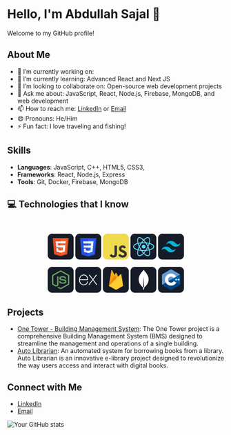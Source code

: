 # Hello, I'm Abdullah Sajal 👋

Welcome to my GitHub profile!

## About Me

- 🔭 I’m currently working on:
- 🌱 I’m currently learning: Advanced React and Next JS
- 👯 I’m looking to collaborate on: Open-source web development projects
- 💬 Ask me about: JavaScript, React, Node.js, Firebase, MongoDB, and web development
- 📫 How to reach me: [LinkedIn](https://www.linkedin.com/in/maa-sajal) or [Email](mailto:maas.sajal@gmail.com)
- 😄 Pronouns: He/Him
- ⚡ Fun fact: I love traveling and fishing!

## Skills

- **Languages**: JavaScript, C++, HTML5, CSS3,
- **Frameworks**: React, Node.js, Express
- **Tools**: Git, Docker, Firebase, MongoDB

## :computer: Technologies that I know

<br>
<p align="center">
<img src="/images/icons/HTML.png" />
<img src="/images/icons/css.png" />
<img src="/images/icons/JavaScript.png" />
<img src="/images/icons/react.png" />
<img src="/images/icons/tailwind.png" />
</p>
<p align="center">
<img src="/images/icons/node.png" />
<img src="/images/icons/express.png" />
<img src="/images/icons/firebase.png" />
<img src="/images/icons/mongo.png" />
<img src="/images/icons/cpp.png" />
</p>

## Projects

- [One Tower - Building Management System](https://one1-tower.web.app): The One Tower project is a comprehensive Building Management System (BMS) designed to streamline the management and operations of a single building.
- [Auto Librarian](https://auto-e-librarian.web.app): An automated system for borrowing books from a library. Auto Librarian is an innovative e-library project designed to revolutionize the way users access and interact with digital books.

## Connect with Me

- [LinkedIn](https://www.linkedin.com/in/maa-sajal)
- [Email](mailto:maas.sajal@gmail.com)

![Your GitHub stats](https://github-readme-stats.vercel.app/api?username=maasajal&show_icons=true&theme=radical)
